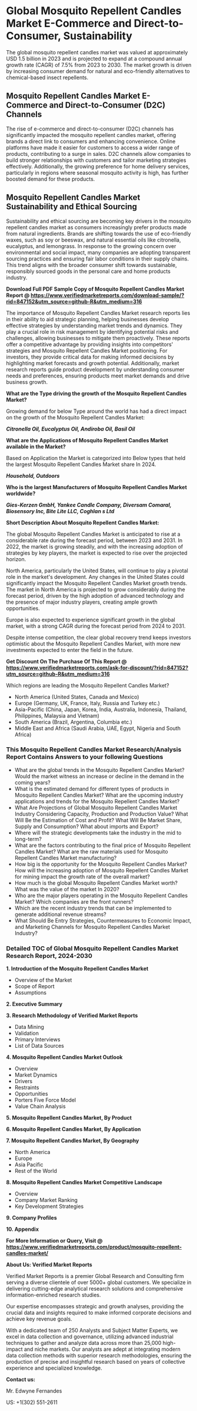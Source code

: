 <h1>Global Mosquito Repellent Candles Market E-Commerce and Direct-to-Consumer, Sustainability</h1><p class=""><p>The global mosquito repellent candles market was valued at approximately USD 1.5 billion in 2023 and is projected to expand at a compound annual growth rate (CAGR) of 7.5% from 2023 to 2030. The market growth is driven by increasing consumer demand for natural and eco-friendly alternatives to chemical-based insect repellents.</p><h2>Mosquito Repellent Candles Market E-Commerce and Direct-to-Consumer (D2C) Channels</h2><p>The rise of e-commerce and direct-to-consumer (D2C) channels has significantly impacted the mosquito repellent candles market, offering brands a direct link to consumers and enhancing convenience. Online platforms have made it easier for customers to access a wider range of products, contributing to a surge in sales. D2C channels allow companies to build stronger relationships with customers and tailor marketing strategies effectively. Additionally, the growing preference for home delivery services, particularly in regions where seasonal mosquito activity is high, has further boosted demand for these products.</p><h2>Mosquito Repellent Candles Market Sustainability and Ethical Sourcing</h2><p>Sustainability and ethical sourcing are becoming key drivers in the mosquito repellent candles market as consumers increasingly prefer products made from natural ingredients. Brands are shifting towards the use of eco-friendly waxes, such as soy or beeswax, and natural essential oils like citronella, eucalyptus, and lemongrass. In response to the growing concern over environmental and social impact, many companies are adopting transparent sourcing practices and ensuring fair labor conditions in their supply chains. This trend aligns with the broader consumer shift towards sustainable, responsibly sourced goods in the personal care and home products industry.</p></p><p class=""><strong>Download Full PDF Sample Copy of Mosquito Repellent Candles Market Report @ <a href="https://www.verifiedmarketreports.com/download-sample/?rid=847152&utm_source=github-R&utm_medium=316" target="_blank">https://www.verifiedmarketreports.com/download-sample/?rid=847152&utm_source=github-R&utm_medium=316</a></strong></p><p>The importance of&nbsp;Mosquito Repellent Candles Market research reports lies in their ability to aid strategic planning, helping businesses develop effective strategies by understanding market trends and dynamics. They play a crucial role in risk management by identifying potential risks and challenges, allowing businesses to mitigate them proactively. These reports offer a competitive advantage by providing insights into competitors' strategies and Mosquito Repellent Candles Market positioning. For investors, they provide critical data for making informed decisions by highlighting market forecasts and growth potential. Additionally, market research reports guide product development by understanding consumer needs and preferences, ensuring products meet market demands and drive business growth.</p><p><strong>What are the&nbsp;Type driving the growth of the Mosquito Repellent Candles Market?</strong></p><p id="" class="">Growing demand for below Type around the world has had a direct impact on the growth of the Mosquito Repellent Candles Market:</p><p class=""><em><strong>Citronella Oil, Eucalyptus Oil, Andiroba Oil, Basil Oil</strong></em></p><p class=""><strong>What are the&nbsp;Applications&nbsp;of Mosquito Repellent Candles Market available in the Market?</strong></p><p id="" class="">Based on Application the Market is categorized into Below types that held the largest Mosquito Repellent Candles Market share In 2024.</p><p class=""><em><strong>Household, Outdoors</strong></em></p><p class=""><strong>Who is the largest Manufacturers of Mosquito Repellent Candles Market worldwide?</strong></p><p><em><strong>Gies-Kerzen GmbH, Yankee Candle Company, Diversam Comaral, Biosensory Inc, Bite Lite LLC, Coghlan s Ltd</strong></em></p><p id="" class=""><strong>Short Description About Mosquito Repellent Candles Market:</strong></p><p>The global Mosquito Repellent Candles Market is anticipated to rise at a considerable rate during the forecast period, between 2023 and 2031. In 2022, the market is growing steadily, and with the increasing adoption of strategies by key players, the market is expected to rise over the projected horizon.</p><p>North America, particularly the United States, will continue to play a pivotal role in the market's development. Any changes in the United States could significantly impact the Mosquito Repellent Candles Market growth trends. The market in North America is projected to grow considerably during the forecast period, driven by the high adoption of advanced technology and the presence of major industry players, creating ample growth opportunities.</p><p>Europe is also expected to experience significant growth in the global market, with a strong CAGR during the forecast period from 2024 to 2031.</p><p>Despite intense competition, the clear global recovery trend keeps investors optimistic about the Mosquito Repellent Candles Market, with more new investments expected to enter the field in the future.</p><p id="" class=""><strong>Get Discount On The Purchase Of This Report @ <a href="https://www.verifiedmarketreports.com/ask-for-discount/?rid=847152?utm_source=github-R&utm_medium=316" target="_blank">https://www.verifiedmarketreports.com/ask-for-discount/?rid=847152?utm_source=github-R&utm_medium=316</a></strong></p><p class="">Which regions are leading the Mosquito Repellent Candles Market?</p><ul><li>North America (United States, Canada and Mexico)</li><li>Europe (Germany, UK, France, Italy, Russia and Turkey etc.)</li><li>Asia-Pacific (China, Japan, Korea, India, Australia, Indonesia, Thailand, Philippines, Malaysia and Vietnam)</li><li>South America (Brazil, Argentina, Columbia etc.)</li><li>Middle East and Africa (Saudi Arabia, UAE, Egypt, Nigeria and South Africa)</li></ul><h3 id="" class="">This Mosquito Repellent Candles Market Research/Analysis Report Contains Answers to your following Questions</h3><ul><li>What are the global trends in the Mosquito Repellent Candles Market? Would the market witness an increase or decline in the demand in the coming years?</li><li>What is the estimated demand for different types of products in Mosquito Repellent Candles Market? What are the upcoming industry applications and trends for the Mosquito Repellent Candles Market?</li><li>What Are Projections of Global Mosquito Repellent Candles Market Industry Considering Capacity, Production and Production Value? What Will Be the Estimation of Cost and Profit? What Will Be Market Share, Supply and Consumption? What about imports and Export?</li><li>Where will the strategic developments take the industry in the mid to long-term?</li><li>What are the factors contributing to the final price of Mosquito Repellent Candles Market? What are the raw materials used for Mosquito Repellent Candles Market manufacturing?</li><li>How big is the opportunity for the Mosquito Repellent Candles Market? How will the increasing adoption of Mosquito Repellent Candles Market for mining impact the growth rate of the overall market?</li><li>How much is the global Mosquito Repellent Candles Market worth? What was the value of the market In 2020?</li><li>Who are the major players operating in the Mosquito Repellent Candles Market? Which companies are the front runners?</li><li>Which are the recent industry trends that can be implemented to generate additional revenue streams?</li><li>What Should Be Entry Strategies, Countermeasures to Economic Impact, and Marketing Channels for Mosquito Repellent Candles Market Industry?</li></ul><h3 id="" class="">Detailed TOC of Global Mosquito Repellent Candles Market Research Report, 2024-2030</h3><p id="" class=""><strong>1. Introduction of the Mosquito Repellent Candles Market</strong></p><ul><li>Overview of the Market</li><li>Scope of Report</li><li>Assumptions</li></ul><p id="" class=""><strong>2. Executive Summary</strong></p><p id="" class=""><strong>3. Research Methodology of Verified Market Reports</strong></p><ul><li>Data Mining</li><li>Validation</li><li>Primary Interviews</li><li>List of Data Sources</li></ul><p id="" class=""><strong>4. Mosquito Repellent Candles Market Outlook</strong></p><ul><li>Overview</li><li>Market Dynamics</li><li>Drivers</li><li>Restraints</li><li>Opportunities</li><li>Porters Five Force Model</li><li>Value Chain Analysis</li></ul><p id="" class=""><strong>5. Mosquito Repellent Candles Market, By Product</strong></p><p id="" class=""><strong>6. Mosquito Repellent Candles Market, By Application</strong></p><p id="" class=""><strong>7. Mosquito Repellent Candles Market, By Geography</strong></p><ul><li>North America</li><li>Europe</li><li>Asia Pacific</li><li>Rest of the World</li></ul><p id="" class=""><strong>8. Mosquito Repellent Candles Market Competitive Landscape</strong></p><ul><li>Overview</li><li>Company Market Ranking</li><li>Key Development Strategies</li></ul><p id="" class=""><strong>9. Company Profiles</strong></p><p id="" class=""><strong>10. Appendix</strong></p><p id="" class=""><strong>For More Information or Query, Visit @ <a href="https://www.verifiedmarketreports.com/product/mosquito-repellent-candles-market/" target="_blank">https://www.verifiedmarketreports.com/product/mosquito-repellent-candles-market/</a></strong></p><p id="" class=""><strong>About Us: Verified Market Reports</strong></p><p id="" class="">Verified Market Reports is a premier Global Research and Consulting firm serving a diverse clientele of over 5000+ global customers. We specialize in delivering cutting-edge analytical research solutions and comprehensive information-enriched research studies.</p><p id="" class="">Our expertise encompasses strategic and growth analyses, providing the crucial data and insights required to make informed corporate decisions and achieve key revenue goals.</p><p id="" class="">With a dedicated team of 250 Analysts and Subject Matter Experts, we excel in data collection and governance, utilizing advanced industrial techniques to gather and analyze data across more than 25,000 high-impact and niche markets. Our analysts are adept at integrating modern data collection methods with superior research methodologies, ensuring the production of precise and insightful research based on years of collective experience and specialized knowledge.</p><p id="" class=""><strong>Contact us:</strong></p><p id="" class="">Mr. Edwyne Fernandes</p><p id="" class="">US: +1(302) 551-2611</p>